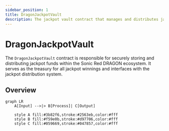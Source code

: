 ```yaml
---
sidebar_position: 1
title: DragonJackpotVault
description: The jackpot vault contract that manages and distributes jackpot prizes
---
```


# DragonJackpotVault

The `DragonJackpotVault` contract is responsible for securely storing and distributing jackpot funds within the Sonic Red DRAGON ecosystem. It serves as the treasury for all jackpot winnings and interfaces with the jackpot distribution system.

## Overview

```mermaid
graph LR
    A[Input] -->|> B[Process]| C[Output]
    
    style A fill:#3b82f6,stroke:#2563eb,color:#fff
    style B fill:#f59e0b,stroke:#d97706,color:#fff
    style C fill:#059669,stroke:#047857,color:#fff
```

